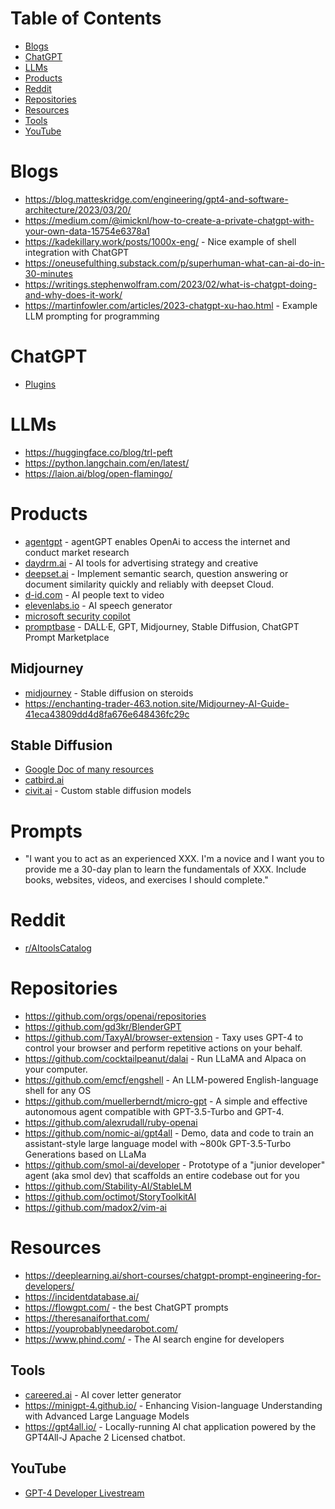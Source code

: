 # Table of Contents
- [Blogs](#blogs)
- [ChatGPT](#chatgpt)
- [LLMs](#llms)
- [Products](#products)
- [Reddit](#reddit)
- [Repositories](#repositories)
- [Resources](#resources)
- [Tools](#tools)
- [YouTube](#youtube)

# Blogs
- https://blog.matteskridge.com/engineering/gpt4-and-software-architecture/2023/03/20/
- https://medium.com/@imicknl/how-to-create-a-private-chatgpt-with-your-own-data-15754e6378a1
- https://kadekillary.work/posts/1000x-eng/ - Nice example of shell integration with ChatGPT
- https://oneusefulthing.substack.com/p/superhuman-what-can-ai-do-in-30-minutes
- https://writings.stephenwolfram.com/2023/02/what-is-chatgpt-doing-and-why-does-it-work/
- https://martinfowler.com/articles/2023-chatgpt-xu-hao.html - Example LLM prompting for programming

# ChatGPT
- [Plugins](https://openai.com/blog/chatgpt-plugins)

# LLMs
- https://huggingface.co/blog/trl-peft
- https://python.langchain.com/en/latest/
- https://laion.ai/blog/open-flamingo/

# Products
- [agentgpt](https://agentgpt.reworkd.ai) - agentGPT enables OpenAi to access the internet and conduct market research
- [daydrm.ai](https://www.daydrm.ai) - AI tools for advertising strategy and creative
- [deepset.ai](https://www.deepset.ai/) - Implement semantic search, question answering or document similarity quickly and reliably with deepset Cloud.
- [d-id.com](https://www.d-id.com/) - AI people text to video
- [elevenlabs.io](https://beta.elevenlabs.io/) - AI speech generator
- [microsoft security copilot](https://www.microsoft.com/en-us/security/business/ai-machine-learning/microsoft-security-copilot)
- [promptbase](https://promptbase.com/chatgpt) - DALL·E, GPT, Midjourney, Stable Diffusion, ChatGPT Prompt Marketplace

## Midjourney
- [midjourney](https://www.midjourney.com/) - Stable diffusion on steroids
- https://enchanting-trader-463.notion.site/Midjourney-AI-Guide-41eca43809dd4d8fa676e648436fc29c

## Stable Diffusion
- [Google Doc of many resources](https://docs.google.com/document/d/1N57oAF7j9SuHcy5zg2VZWhttLwR_uEldeMr-VKzlVIQ/edit)
- [catbird.ai](https://www.catbird.ai/)
- [civit.ai](https://civitai.com/) - Custom stable diffusion models

# Prompts

- "I want you to act as an experienced XXX. I'm a novice and I want you to provide me a 30-day plan to learn the fundamentals of XXX. Include books, websites, videos, and exercises I should complete."

# Reddit
- [r/AItoolsCatalog](https://www.reddit.com/r/AItoolsCatalog/)

# Repositories
- https://github.com/orgs/openai/repositories
- https://github.com/gd3kr/BlenderGPT
- https://github.com/TaxyAI/browser-extension - Taxy uses GPT-4 to control your browser and perform repetitive actions on your behalf.
- https://github.com/cocktailpeanut/dalai - Run LLaMA and Alpaca on your computer.
- https://github.com/emcf/engshell - An LLM-powered English-language shell for any OS
- https://github.com/muellerberndt/micro-gpt - A simple and effective autonomous agent compatible with GPT-3.5-Turbo and GPT-4.
- https://github.com/alexrudall/ruby-openai
- https://github.com/nomic-ai/gpt4all - Demo, data and code to train an assistant-style large language model with ~800k GPT-3.5-Turbo Generations based on LLaMa
- https://github.com/smol-ai/developer - Prototype of a "junior developer" agent (aka smol dev) that scaffolds an entire codebase out for you
- https://github.com/Stability-AI/StableLM
- https://github.com/octimot/StoryToolkitAI
- https://github.com/madox2/vim-ai

# Resources
- https://deeplearning.ai/short-courses/chatgpt-prompt-engineering-for-developers/
- https://incidentdatabase.ai/
- https://flowgpt.com/ - the best ChatGPT prompts
- https://theresanaiforthat.com/
- https://youprobablyneedarobot.com/
- https://www.phind.com/ - The AI search engine for developers

## Tools
- [careered.ai](https://www.careered.ai/) - AI cover letter generator
- https://minigpt-4.github.io/ - Enhancing Vision-language Understanding with Advanced Large Language Models
- https://gpt4all.io/ - Locally-running AI chat application powered by the GPT4All-J Apache 2 Licensed chatbot.

## YouTube
- [GPT-4 Developer Livestream](https://www.youtube.com/watch?v=outcGtbnMuQ)
